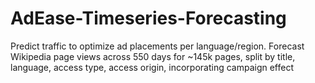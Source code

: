 # AdEase-Timeseries-Forecasting
Predict traffic to optimize ad placements per language/region. Forecast Wikipedia page views across 550 days for ~145k pages, split by title, language, access type, access origin, incorporating campaign effect 

